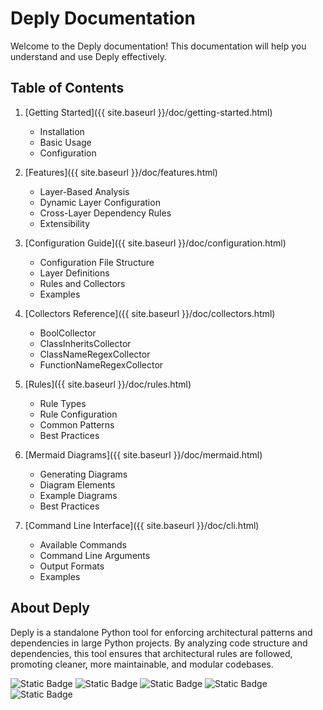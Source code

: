 # Deply Documentation

Welcome to the Deply documentation! This documentation will help you understand and use Deply effectively.

## Table of Contents

1. [Getting Started]({{ site.baseurl }}/doc/getting-started.html)
   - Installation
   - Basic Usage
   - Configuration

2. [Features]({{ site.baseurl }}/doc/features.html)
   - Layer-Based Analysis
   - Dynamic Layer Configuration
   - Cross-Layer Dependency Rules
   - Extensibility

3. [Configuration Guide]({{ site.baseurl }}/doc/configuration.html)
   - Configuration File Structure
   - Layer Definitions
   - Rules and Collectors
   - Examples

4. [Collectors Reference]({{ site.baseurl }}/doc/collectors.html)
   - BoolCollector
   - ClassInheritsCollector
   - ClassNameRegexCollector
   - FunctionNameRegexCollector

5. [Rules]({{ site.baseurl }}/doc/rules.html)
   - Rule Types
   - Rule Configuration
   - Common Patterns
   - Best Practices

6. [Mermaid Diagrams]({{ site.baseurl }}/doc/mermaid.html)
   - Generating Diagrams
   - Diagram Elements
   - Example Diagrams
   - Best Practices

7. [Command Line Interface]({{ site.baseurl }}/doc/cli.html)
   - Available Commands
   - Command Line Arguments
   - Output Formats
   - Examples

## About Deply

Deply is a standalone Python tool for enforcing architectural patterns and dependencies in large Python projects. By analyzing code structure and dependencies, this tool ensures that architectural rules are followed, promoting cleaner, more maintainable, and modular codebases.

![Static Badge](https://img.shields.io/badge/stable-v0.8.0-319cd2)
![Static Badge](https://img.shields.io/badge/downloads->2_k_month-2282c2)
![Static Badge](https://img.shields.io/badge/test-passing-98c525)
![Static Badge](https://img.shields.io/badge/coverage-85%25-98c525)
![Static Badge](https://img.shields.io/badge/python-3.8_|_3.9_|3.10_|_3.11_|_3.12-98c525) 
